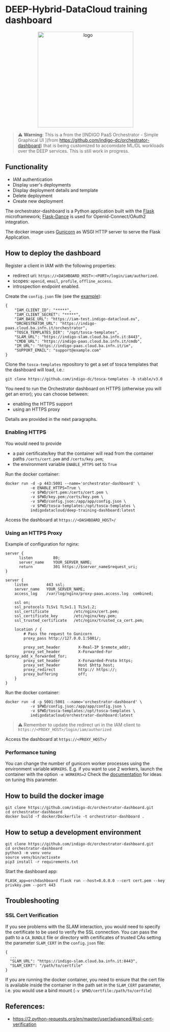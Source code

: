 # DEEP-Hybrid-DataCloud training dashboard

<div align="center">
<img src="https://marketplace.deep-hybrid-datacloud.eu/images/logo-deep.png" alt="logo" width="300"/>
</div>

> :warning: **Warning**: This is a from the [INDIGO PaaS Orchestrator - Simple Graphical UI ](from https://github.com/indigo-dc/orchestrator-dashboard) that is being customized to accomidate ML/DL workloads over the DEEP services. This is still work in progress.

## Functionality

- IAM authentication
- Display user's deployments
- Display deployment details and template
- Delete deployment
- Create new deployment

The orchestrator-dashboard is a Python application built with the [Flask](http://flask.pocoo.org/) microframework; [Flask-Dance](https://flask-dance.readthedocs.io/en/latest/) is used for Openid-Connect/OAuth2 integration.

The docker image uses [Gunicorn](https://gunicorn.org/) as WSGI HTTP server to serve the Flask Application.

## How to deploy the dashboard

Register a client in IAM with the following properties:

- redirect uri: `https://<DASHBOARD_HOST>:<PORT>/login/iam/authorized`.
- scopes: `openid`, `email`, `profile`, `offline_access`.
- introspection endpoint enabled.

Create the `config.json` file (see the [example](app/config-sample.json)):

    {
        "IAM_CLIENT_ID": "*****",
        "IAM_CLIENT_SECRET": "*****",
        "IAM_BASE_URL": "https://iam-test.indigo-datacloud.eu",
        "ORCHESTRATOR_URL": "https://indigo-paas.cloud.ba.infn.it/orchestrator",
        "TOSCA_TEMPLATES_DIR": "/opt/tosca-templates",
        "SLAM_URL": "https://indigo-slam.cloud.ba.infn.it:8443",
        "CMDB_URL": "https://indigo-paas.cloud.ba.infn.it/cmdb",
        "IM_URL": "https://indigo-paas.cloud.ba.infn.it/im",
        "SUPPORT_EMAIL": "support@example.com"
    }

Clone the `tosca-templates` repository to get a set of tosca templates that the
dashboard will load, i.e.:

    git clone https://github.com/indigo-dc/tosca-templates -b stable/v3.0

You need to run the Orchestrator dashboard on HTTPS (otherwise you will get an
error); you can choose between:

- enabling the HTTPS support
- using an HTTPS proxy

Details are provided in the next paragraphs.

### Enabling HTTPS

You would need to provide
- a pair certificate/key that the container will read from the container paths `/certs/cert.pem` and `/certs/key.pem`;
- the environment variable `ENABLE_HTTPS` set to `True`


Run the docker container:

    docker run -d -p 443:5001 --name='orchestrator-dashboard' \
               -e ENABLE_HTTPS=True \
               -v $PWD/cert.pem:/certs/cert.pem \
               -v $PWD/key.pem:/certs/key.pem \
               -v $PWD/config.json:/app/app/config.json \
               -v $PWD/tosca-templates:/opt/tosca-templates \
               indigodatacloud/deep-training-dashboard:latest

Access the dashboard at `https://<DASHBOARD_HOST>/`

### Using an HTTPS Proxy

Example of configuration for nginx:

    server {
          listen         80;
          server_name    YOUR_SERVER_NAME;
          return         301 https://$server_name$request_uri;
    }

    server {
        listen        443 ssl;
        server_name   YOUR_SERVER_NAME;
        access_log    /var/log/nginx/proxy-paas.access.log  combined;

        ssl on;
        ssl_protocols TLSv1 TLSv1.1 TLSv1.2;
        ssl_certificate           /etc/nginx/cert.pem;
        ssl_certificate_key       /etc/nginx/key.pem;
        ssl_trusted_certificate   /etc/nginx/trusted_ca_cert.pem;

        location / {
            # Pass the request to Gunicorn
            proxy_pass http://127.0.0.1:5001/;

            proxy_set_header        X-Real-IP $remote_addr;
            proxy_set_header        X-Forwarded-For $proxy_add_x_forwarded_for;
            proxy_set_header        X-Forwarded-Proto https;
            proxy_set_header        Host $http_host;
            proxy_redirect          http:// https://;
            proxy_buffering         off;
        }
    }

Run the docker container:

    docker run -d -p 5001:5001 --name='orchestrator-dashboard' \
               -v $PWD/config.json:/app/app/config.json \
               -v $PWD/tosca-templates:/opt/tosca-templates \
               indigodatacloud/orchestrator-dashboard:latest

> :warning: Remember to update the redirect uri in the IAM client to `https://<PROXY_HOST>/login/iam/authorized`

Access the dashboard at `https://<PROXY_HOST>/`

### Performance tuning

You can change the number of gunicorn worker processes using the environment
variable `WORKERS`.  E.g. if you want to use 2 workers, launch the container
with the option `-e WORKERS=2` Check the
[documentation](http://docs.gunicorn.org/en/stable/design.html#how-many-workers)
for ideas on tuning this parameter.

## How to build the docker image

    git clone https://github.com/indigo-dc/orchestrator-dashboard.git
    cd orchestrator-dashboard
    docker build -f docker/Dockerfile -t orchestrator-dashboard .

## How to setup a development environment

    git clone https://github.com/indigo-dc/orchestrator-dashboard.git
    cd orchestrator-dashboard
    python3 -m venv venv
    source venv/bin/activate
    pip3 install -r requirements.txt

Start the dashboard app:

    FLASK_app=orchdashboard flask run --host=0.0.0.0 --cert cert.pem --key privkey.pem --port 443

## Troubleshooting

### SSL Cert Verification

If you see problems with the SLAM interaction, you would need to specify the
certificate to be used to verify the SSL connection. You can pass the path to
a `CA_BUNDLE` file or directory with certificates of trusted CAs setting the
parameter `SLAM_CERT` in the `config.json` file:

    {
      ...
      "SLAM_URL": "https://indigo-slam.cloud.ba.infn.it:8443",
      "SLAM_CERT": "/path/to/certfile"
    }

If you are running the docker container, you need to ensure that the cert file
is available inside the container in the path set in the `SLAM_CERT` parameter,
i.e. you would use a bind mount (`-v $PWD/certfile:/path/to/cerfile`)

## References:

- https://2.python-requests.org/en/master/user/advanced/#ssl-cert-verification

